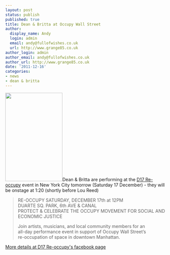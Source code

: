 ```yaml
---
layout: post
status: publish
published: true
title: Dean & Britta at Occupy Wall Street
author:
  display_name: Andy
  login: admin
  email: andy@fullofwishes.co.uk
  url: http://www.grange85.co.uk
author_login: admin
author_email: andy@fullofwishes.co.uk
author_url: http://www.grange85.co.uk
date: '2011-12-16'
categories:
- news
- dean & britta
---
```

<p><img src="https://media.fullofwishes.co.uk/ahfow/uploads/2011/12/372809_306057236094749_1857052274_n.jpg" alt="" title="D17 Re-occupy" width="180" height="278" class="alignright size-full wp-image-2278" />Dean & Britta are performing at the <a href="https://www.facebook.com/events/306057236094749/">D17 Re-occupy</a> event in New York City tomorrow (Saturday 17 December) - they will be onstage at 1:20 (shortly before Lou Reed)</p>
<blockquote><p>RE-OCCUPY SATURDAY, DECEMBER 17th at 12PM<br />
DUARTE SQ. PARK, 6th AVE & CANAL<br />
PROTECT & CELEBRATE THE OCCUPY MOVEMENT FOR SOCIAL AND ECONOMIC JUSTICE</p>
<p>Join artists, musicians, and local community members for an<br />
all-day performance event in support of Occupy Wall Street’s<br />
re-occupation of space in downtown Manhattan.
</p></blockquote>
<p><a href="https://www.facebook.com/events/306057236094749/">More details at D17 Re-occupy's facebook page </a></p>
